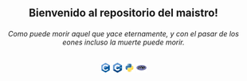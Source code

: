 ## <p align=center>Bienvenido al repositorio del maistro!</p>

###### <p align=center>Como puede morir aquel que yace eternamente, y con el pasar de los eones incluso la muerte puede morir.</p>

<p align=center><img src="https://raw.githubusercontent.com/devicons/devicon/master/icons/c/c-original.svg" width="20" height="20"/>
<img src="https://raw.githubusercontent.com/devicons/devicon/master/icons/cplusplus/cplusplus-original.svg" width="20" height="20"/>
<img src="https://raw.githubusercontent.com/devicons/devicon/master/icons/python/python-original.svg" width="20" height="20"/>
<img src="https://raw.githubusercontent.com/devicons/devicon/master/icons/php/php-original.svg" width="20" height="20"/>
</p>

